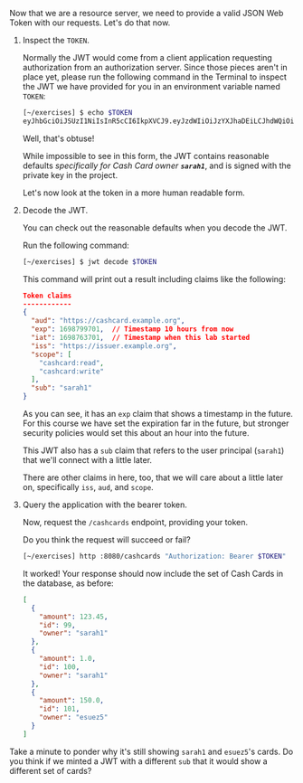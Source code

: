 Now that we are a resource server, we need to provide a valid JSON Web Token with our requests. Let's do that now.

1. Inspect the `TOKEN`.

   Normally the JWT would come from a client application requesting authorization from an authorization server. Since those pieces aren't in place yet, please run the following command in the Terminal to inspect the JWT we have provided for you in an environment variable named `TOKEN`:

   ```bash
   [~/exercises] $ echo $TOKEN
   eyJhbGciOiJSUzI1NiIsInR5cCI6IkpXVCJ9.eyJzdWIiOiJzYXJhaDEiLCJhdWQiOiJodHRwczovL2Nhc2hjYXJkLmV4YW1wbGUub3JnIiwiaXNzIjoiaHR0cHM6Ly9pc3N1ZXIuZXhhbXBsZS5vcmciLCJleHAiOjE3MTYyMzkwMjIsImlhdCI6MTUxNjIzOTAyMiwic2NwIjpbImNhc2hjYXJkOnJlYWQiLCJjYXNoY2FyZDp3cml0ZSJdfQ.nTqi8wxNt1FyDFmzl7CeolJ2aWhkxHY4cShGD8uWWp1etmqRZ4qZVCsoo2tHiPHMLY0ZvJKy7mNKRg5AWXAO2Ij1yqt6eO7x587IsFRH6Wy_5RqVO4BBszJUiEiWPVeD6LzBk7pOage2lA7e_UCT_Jf30l15NHvq3oj84N2Hm_9XwwUmfMU91WhVezPsvEZ32IkOxTht8N0cUCv4ENMLdOXpJovBNCcLd-ITgqs9R4zIN9t-YI3blYFJnWTgxMpfooNNryBn9M06BB40krvHioeS9KFKYMIuMpIN3-Ny4rRKFpYGgdetWxmo1bfTXBZ3vR-RPIJK_Sxs2MmzxeLTKg
   ```

   Well, that's obtuse!

   While impossible to see in this form, the JWT contains reasonable defaults _specifically for Cash Card owner **`sarah1`**_, and is signed with the private key in the project.

   Let's now look at the token in a more human readable form.

1. Decode the JWT.

   You can check out the reasonable defaults when you decode the JWT.

   Run the following command:

   ```bash
   [~/exercises] $ jwt decode $TOKEN
   ```

   This command will print out a result including claims like the following:

   ```json
   Token claims
   ------------
   {
     "aud": "https://cashcard.example.org",
     "exp": 1698799701,  // Timestamp 10 hours from now
     "iat": 1698763701,  // Timestamp when this lab started
     "iss": "https://issuer.example.org",
     "scope": [
       "cashcard:read",
       "cashcard:write"
     ],
     "sub": "sarah1"
   }
   ```

   As you can see, it has an `exp` claim that shows a timestamp in the future. For this course we have set the expiration far in the future, but stronger security policies would set this about an hour into the future.

   This JWT also has a `sub` claim that refers to the user principal (`sarah1`) that we'll connect with a little later.

   There are other claims in here, too, that we will care about a little later on, specifically `iss`, `aud`, and `scope`.

1. Query the application with the bearer token.

   Now, request the `/cashcards` endpoint, providing your token.

   Do you think the request will succeed or fail?

   ```bash
   [~/exercises] http :8080/cashcards "Authorization: Bearer $TOKEN"
   ```

   It worked! Your response should now include the set of Cash Cards in the database, as before:

   ```json
   [
     {
       "amount": 123.45,
       "id": 99,
       "owner": "sarah1"
     },
     {
       "amount": 1.0,
       "id": 100,
       "owner": "sarah1"
     },
     {
       "amount": 150.0,
       "id": 101,
       "owner": "esuez5"
     }
   ]
   ```

Take a minute to ponder why it's still showing `sarah1` and `esuez5`'s cards. Do you think if we minted a JWT with a different `sub` that it would show a different set of cards?
